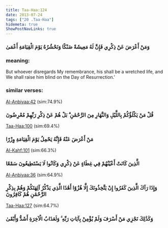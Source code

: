 ```yaml
---
title: Taa-Haa:124
date: 2013-07-24
tags: ["20 .Taa-Haa"]
hidemeta: true 
ShowPostNavLinks: true 
---
```

### وَمَنْ أَعْرَضَ عَنْ ذِكْرِي فَإِنَّ لَهُ مَعِيشَةً ضَنْكًا وَنَحْشُرُهُ يَوْمَ الْقِيَامَةِ أَعْمَىٰ
### meaning: 
But whoever disregards My remembrance, his shall be a wretched life, and We shall raise him blind on the Day of Resurrection.’
### similar verses: 

[Al-Anbiyaa:42](/21/42) (sim:74.9%)

### قُلْ مَنْ يَكْلَؤُكُمْ بِاللَّيْلِ وَالنَّهَارِ مِنَ الرَّحْمَٰنِ ۗ بَلْ هُمْ عَنْ ذِكْرِ رَبِّهِمْ مُعْرِضُونَ

[Taa-Haa:100](/20/100) (sim:69.4%)

### مَنْ أَعْرَضَ عَنْهُ فَإِنَّهُ يَحْمِلُ يَوْمَ الْقِيَامَةِ وِزْرًا

[Al-Kahf:101](/18/101) (sim:66.3%)

### الَّذِينَ كَانَتْ أَعْيُنُهُمْ فِي غِطَاءٍ عَنْ ذِكْرِي وَكَانُوا لَا يَسْتَطِيعُونَ سَمْعًا

[Al-Anbiyaa:36](/21/36) (sim:64.9%)

### وَإِذَا رَآكَ الَّذِينَ كَفَرُوا إِنْ يَتَّخِذُونَكَ إِلَّا هُزُوًا أَهَٰذَا الَّذِي يَذْكُرُ آلِهَتَكُمْ وَهُمْ بِذِكْرِ الرَّحْمَٰنِ هُمْ كَافِرُونَ

[Taa-Haa:127](/20/127) (sim:64.7%)

### وَكَذَٰلِكَ نَجْزِي مَنْ أَسْرَفَ وَلَمْ يُؤْمِنْ بِآيَاتِ رَبِّهِ ۚ وَلَعَذَابُ الْآخِرَةِ أَشَدُّ وَأَبْقَىٰ
